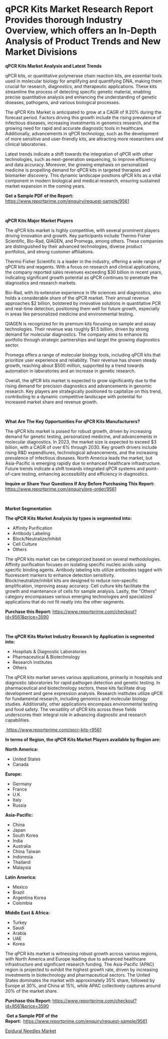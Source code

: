 <p><h1>qPCR Kits Market Research Report Provides thorough Industry Overview, which offers an In-Depth Analysis of Product Trends and New Market Divisions</h1></p><p><strong>qPCR Kits Market Analysis and Latest Trends</strong></p>
<p><p>qPCR kits, or quantitative polymerase chain reaction kits, are essential tools used in molecular biology for amplifying and quantifying DNA, making them crucial for research, diagnostics, and therapeutic applications. These kits streamline the process of detecting specific genetic material, enabling precise quantitative analysis and enhancing the understanding of genetic diseases, pathogens, and various biological processes.</p><p>The qPCR Kits Market is anticipated to grow at a CAGR of 9.20% during the forecast period. Factors driving this growth include the rising prevalence of infectious diseases, increasing investments in genomics research, and the growing need for rapid and accurate diagnostic tools in healthcare. Additionally, advancements in qPCR technology, such as the development of more sensitive and user-friendly kits, are attracting more researchers and clinical laboratories.</p><p>Latest trends indicate a shift towards the integration of qPCR with other technologies, such as next-generation sequencing, to improve efficiency and data accuracy. Moreover, the growing emphasis on personalized medicine is propelling demand for qPCR kits in targeted therapies and biomarker discovery. This dynamic landscape positions qPCR kits as a vital component in modern biological and medical research, ensuring sustained market expansion in the coming years.</p></p>
<p><strong>Get a Sample PDF of the Report:&nbsp;</strong> <a href="https://www.reportprime.com/enquiry/request-sample/9561?utm_campaign=3293&utm_medium=2&utm_source=Github&utm_content=ia&utm_term=20032025&utm_id=qpcr-kits">https://www.reportprime.com/enquiry/request-sample/9561</a></p>
<p>&nbsp;</p>
<p><strong>qPCR Kits Major Market Players</strong></p>
<p><p>The qPCR kits market is highly competitive, with several prominent players driving innovation and growth. Key participants include Thermo Fisher Scientific, Bio-Rad, QIAGEN, and Promega, among others. These companies are distinguished by their advanced technologies, diverse product portfolios, and strong customer affiliations.</p><p>Thermo Fisher Scientific is a leader in the industry, offering a wide range of qPCR kits and reagents. With a focus on research and clinical applications, the company reported sales revenues exceeding $30 billion in recent years, indicating significant growth potential as qPCR continues to penetrate the diagnostics and research markets.</p><p>Bio-Rad, with its extensive experience in life sciences and diagnostics, also holds a considerable share of the qPCR market. Their annual revenue approaches $2 billion, bolstered by innovative solutions in quantitative PCR and real-time detection, positioning them well for future growth, especially in areas like personalized medicine and environmental testing.</p><p>QIAGEN is recognized for its premium kits focusing on sample and assay technologies. Their revenue was roughly $1.5 billion, driven by strong demand for molecular diagnostics. The company aims to enhance its portfolio through strategic partnerships and target the growing diagnostics sector.</p><p>Promega offers a range of molecular biology tools, including qPCR kits that prioritize user experience and reliability. Their revenue has shown steady growth, reaching about $500 million, supported by a trend towards automation in laboratories and an increase in genetic research.</p><p>Overall, the qPCR kits market is expected to grow significantly due to the rising demand for precision diagnostics and advancements in genomic research. Key players are strategically positioned to capitalize on this trend, contributing to a dynamic competitive landscape with potential for increased market share and revenue growth.</p></p>
<p>&nbsp;</p>
<p><strong>What Are The Key Opportunities For qPCR Kits Manufacturers?</strong></p>
<p><p>The qPCR kits market is poised for robust growth, driven by increasing demand for genetic testing, personalized medicine, and advancements in molecular diagnostics. In 2023, the market size is expected to exceed $3 billion, with a CAGR of over 6% through 2030. Key growth drivers include rising R&D expenditures, technological advancements, and the increasing prevalence of infectious diseases. North America leads the market, but Asia-Pacific is emerging rapidly due to enhanced healthcare infrastructure. Future trends indicate a shift towards integrated qPCR systems and point-of-care testing, enhancing accessibility and efficiency in diagnostics.</p></p>
<p><strong>Inquire or Share Your Questions If Any Before Purchasing This Report:</strong> <a href="https://www.reportprime.com/enquiry/pre-order/9561?utm_campaign=3293&utm_medium=2&utm_source=Github&utm_content=ia&utm_term=20032025&utm_id=qpcr-kits">https://www.reportprime.com/enquiry/pre-order/9561</a></p>
<p>&nbsp;</p>
<p><strong>Market Segmentation</strong></p>
<p><strong>The qPCR Kits Market Analysis by types is segmented into:</strong></p>
<p><ul><li>Affinity Purification</li><li>Antibody Labeling</li><li>Block/Neutralize/Inhibit</li><li>Cell Culture</li><li>Others</li></ul></p>
<p><p>The qPCR kits market can be categorized based on several methodologies. Affinity purification focuses on isolating specific nucleic acids using specific binding agents. Antibody labeling kits utilize antibodies tagged with fluorescent markers to enhance detection sensitivity. Block/neutralize/inhibit kits are designed to reduce non-specific amplification, improving assay accuracy. Cell culture kits facilitate the growth and maintenance of cells for sample analysis. Lastly, the "Others" category encompasses various emerging technologies and specialized applications that do not fit neatly into the other segments.</p></p>
<p><strong>Purchase this Report:&nbsp;</strong><a href="https://www.reportprime.com/checkout?id=9561&price=3590&utm_campaign=3293&utm_medium=2&utm_source=Github&utm_content=ia&utm_term=20032025&utm_id=qpcr-kits">https://www.reportprime.com/checkout?id=9561&price=3590</a></p>
<p>&nbsp;</p>
<p><strong>The qPCR Kits Market Industry Research by Application is segmented into:</strong></p>
<p><ul><li>Hospitals & Diagnostic Laboratories</li><li>Pharmaceutical & Biotechnology</li><li>Research Institutes</li><li>Others</li></ul></p>
<p><p>The qPCR kits market serves various applications, primarily in hospitals and diagnostic laboratories for rapid pathogen detection and genetic testing. In pharmaceutical and biotechnology sectors, these kits facilitate drug development and gene expression analysis. Research institutes utilize qPCR for fundamental research, including genomics and molecular biology studies. Additionally, other applications encompass environmental testing and food safety. The versatility of qPCR kits across these fields underscores their integral role in advancing diagnostic and research capabilities.</p></p>
<p><a href="https://www.reportprime.com/qpcr-kits-r9561?utm_campaign=3293&utm_medium=2&utm_source=Github&utm_content=ia&utm_term=20032025&utm_id=qpcr-kits">&nbsp;https://www.reportprime.com/qpcr-kits-r9561</a></p>
<p><strong>In terms of Region, the qPCR Kits Market Players available by Region are:</strong></p>
<p>
    <p> <strong> North America: </strong>
        <ul>
            <li>United States</li>
            <li>Canada</li>
        </ul>
        </p> 
    <p> <strong> Europe: </strong>
        <ul>
            <li>Germany</li>
            <li>France</li>
            <li>U.K.</li>
            <li>Italy</li>
            <li>Russia</li>
        </ul>
        </p> 
    <p> <strong> Asia-Pacific: </strong>
        <ul>
            <li>China</li>
            <li>Japan</li>
            <li>South Korea</li>
            <li>India</li>
            <li>Australia</li>
            <li>China Taiwan</li>
            <li>Indonesia</li>
            <li>Thailand</li>
            <li>Malaysia</li>
        </ul>
        </p> 
    <p> <strong> Latin America: </strong>
        <ul>
            <li>Mexico</li>
            <li>Brazil</li>
            <li>Argentina Korea</li>
            <li>Colombia</li>
        </ul>
        </p> 
    <p> <strong> Middle East & Africa: </strong>
        <ul>
            <li>Turkey</li>
            <li>Saudi</li>
            <li>Arabia</li>
            <li>UAE</li>
            <li>Korea</li>
        </ul>
    </p>
    </p>
<p><p>The qPCR kits market is witnessing robust growth across various regions, with North America and Europe leading due to advanced healthcare infrastructure and significant research funding. The Asia-Pacific (APAC) region is projected to exhibit the highest growth rate, driven by increasing investments in biotechnology and pharmaceutical sectors. The United States dominates the market with approximately 35% share, followed by Europe at 30%, and China at 15%, while APAC collectively captures around 20% of the market share.</p></p>
<p><strong>Purchase this Report: </strong><a href="https://www.reportprime.com/checkout?id=9561&price=3590&utm_campaign=3293&utm_medium=2&utm_source=Github&utm_content=ia&utm_term=20032025&utm_id=qpcr-kits">https://www.reportprime.com/checkout?id=9561&price=3590</a></p>
<p>&nbsp;<strong>Get a Sample PDF of the Report:&nbsp;&nbsp;</strong><a href="https://www.reportprime.com/enquiry/request-sample/9561?utm_campaign=3293&utm_medium=2&utm_source=Github&utm_content=ia&utm_term=20032025&utm_id=qpcr-kits">https://www.reportprime.com/enquiry/request-sample/9561</a></p>
<p><strong></strong></p>
<p><p><a href="https://github.com/daemluari/Market-Research-Report-List-1/blob/main/epidural-needles-market.md?utm_campaign=3293&utm_medium=2&utm_source=Github&utm_content=ia&utm_term=20032025&utm_id=qpcr-kits">Epidural Needles Market</a></p></p>
